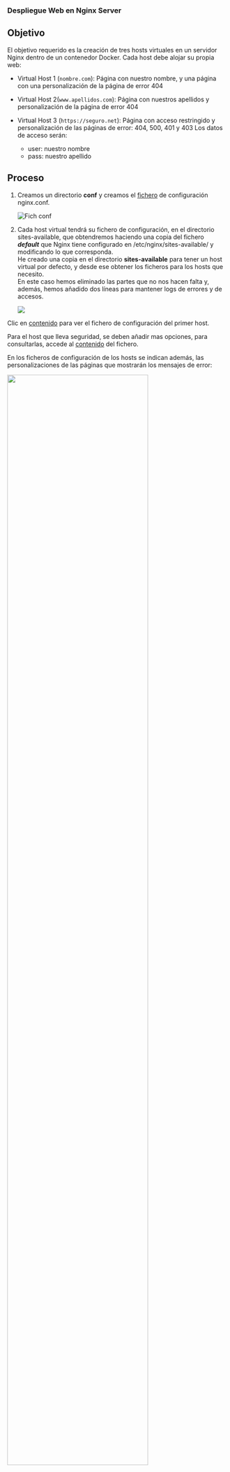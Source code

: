 ### Despliegue Web en Nginx Server
## Objetivo
El objetivo requerido es la creación de tres hosts virtuales en un servidor Nginx dentro de un contenedor Docker. Cada host debe alojar su propia web:
- Virtual Host 1 (```nombre.com```): Página con nuestro nombre, y una página con una personalización de la página de error 404 

- Virtual Host 2(```www.apellidos.com```): Página con nuestros apellidos y personalización de la página de error 404 

- Virtual Host 3 (```https://seguro.net```): Página con acceso restringido y personalización de las páginas de error: 404, 500, 401 y 403 
    Los datos de acceso serán: 
    - user: nuestro nombre
    - pass: nuestro apellido

## Proceso
1. Creamos un directorio **conf** y creamos el [fichero](./conf/nginx.conf) de configuración nginx.conf.  

    ![Fich conf](./images/conffiles.png)    

2. Cada host virtual tendrá su fichero de configuración, en el directorio sites-available, que obtendremos haciendo una copia del fichero ***default*** que Nginx tiene configurado en /etc/nginx/sites-available/ y modificando lo que corresponda.  
He creado una copia en el directorio **sites-available** para tener un host virtual por defecto, y desde ese obtener los ficheros para los hosts que necesito.  
En este caso hemos eliminado las partes que no nos hacen falta y, además, hemos añadido dos líneas para mantener logs de errores y de accesos.  
  
    <img src="./images/sites_available.png">  

Clic en [contenido](./sites-available/german.conf)  para ver el fichero de configuración del primer host.

Para el host que lleva seguridad, se deben añadir mas opciones, para consultarlas, accede al [contenido](./sites-available/seguro.conf) del fichero.

En los ficheros de configuración de los hosts se indican además, las personalizaciones de las páginas que mostrarán los mensajes de error:

<img src="./images/custom_errors.png" width="80%">  

Podemos ver [aquí](./websites/german.com/errors/404.html) como ejemplo, el código html de uno de estos errores.

El siguiente paso es crear y colocar los ficheros de las páginas de cada host. Se crea un directorio por cada uno, y se centraliza en un directorio llamado **websites**:  

<img src="./images/websites.png">  

Para el host seguro, se ha añadido una carpeta ***privado***, que tendrá contenido con acceso restringido y cuyo nombre hemos indicado en el archivo de configuración del host.

A continuación creamos el fichero docker-compose "***docker-compose.yml***" para configurar el contenedor donde correrá nuestro servidor:

<img src="./images/docker-compose.png" width="80%"> 

Utilizaremos un script para automatizar las tareas que necesitamos para habilitar los hosts virtuales. 

Este script se ejecutará al arrancar el contenedor, al mapear el directorio donde se encuentran nuestros scripts al directorio **/docker-entrypoint.d** del propio contenedor. 

<img src="./images/script.png" width="60%"> 

Se crean enlaces simbólicos (si no existen ya) del fichero de configuración de cada host virtual en la carpeta ***sites-enabled*** para habilitarlos, se recarga el servidor y se inicia en primer plano.  

También debemos habilitar en el fichero .hosts del sistema las direcciones para nuestros hosts virtuales:

<img src="./images/hosts.png" width="70%"> 

Desplegamos nuestro servidor en un contenedor, ejecutando:  
```docker-compose up -d```

<img src="./images/composeresult.png" width="80%">




### Seguridad

Para la parte de seguridad seguiremos este proceso:
Abrimos la terminal OpenSSL y ejecutamos el siguiente comando, situados en un directorio que debemos crear con el nombre ***certs***. Esto nos generará una clave:  
\
    ```openssl req -x509 -nodes -days 365 -newkey rsa:2048 -keyout seguro.key -out seguro.crt```  
\
    <img src="./images/openssl.png" max-width="80%">

Estos ficheros **seguro.crt** y **seguro.key** debemos colocarlos en un directorio llamado **certs**:  

<img src="./images/certsdir.png">

Para proteger nuestro directorio ***privado*** del dominio **seguro.net**, primero generaremos una clave con ***Openssl***:  

```openssl passwd```


<img src="./images/openssl_generate_key.png" max-width="80%">

La asignamos al usuario en el fichero .htpasswd:  

<img src="./images/htpasswd_content.png" max-width="80%">

El archivo **.htpasswd** va en el directorio **htpassd**, que al mapearlo en el **docker-compose.yml**, quedaría en el directorio **/etc/nginx/.htpasswd** en nuestro contenedor.  




Una vez hecho esto, ya podemos probar nuestros hosts, escribiendo en nuestro navegador las siguientes direcciones:

- Host nombre: http://german.com:8086  

    <img src="./images/nombreok.png" max-width="80%">
- Host apellidos: http://fernandezcarracedo.com:8086  

    <img src="./images/apellidosok.png" max-width="80%">
- Host seguro: https://seguro.net:443  

    <img src="./images/segurook.png" max-width="80%">
- Carpeta privada en seguro.net: https://seguro.net:443/privado  

    <img src="./images/solicitud.png" max-width="80%">
- Host nombre no encontrado: http://german.com:8086/notfound  

    <img src="./images/germannotfound.png" max-width="80%">
- Host apellido no encontrado: http://fernandezcarracedo.com:8086/notfound  

    <img src="./images/apellidonotfound.png" max-width="80%">
- Host seguro no encontrado: http://seguro.net:443/notfound  

    <img src="./images/seguronotfound.png" max-width="80%">












